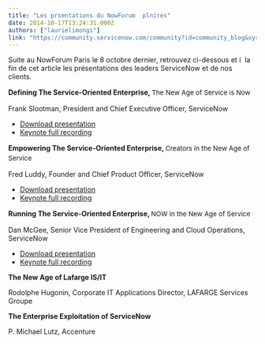 ```yaml
---
title: "Les prsentations du NowForum  plnires"
date: 2014-10-17T13:24:31.000Z
authors: ["laurielimongi"]
link: "https://community.servicenow.com/community?id=community_blog&sys_id=c99daa69dbd0dbc01dcaf3231f961960"
---
```

<p>Suite au NowForum Paris le 8 octobre dernier, retrouvez ci-dessous et í  la fin de cet article les présentations des leaders ServiceNow et de nos clients.</p><p></p><p class="p1"><strong>Defining The Service-Oriented Enterprise, </strong><span style="font-size: 10pt; line-height: 1.5em;">The New Age of Service is Now</span></p><p class="p1">Frank Slootman, President and Chief Executive Officer, ServiceNow</p><ul><li><a title="ervicenow.box.com/s/rog0guew7naijqv6yvuc" href="https://servicenow.box.com/s/rog0guew7naijqv6yvuc">Download presentation</a></li><li><a title="vent.on24.com/eventRegistration/EventLobbyServlet?target=registration.jsp&eventid=784731&sessionid=1&key=CA9D7CCD041E46BE59E48570587C84B7&sourcepage=register" href="https://event.on24.com/eventRegistration/EventLobbyServlet?target=registration.jsp&amp;eventid=784731&amp;sessionid=1&amp;key=CA9D7CCD041E46BE59E48570587C84B7&amp;sourcepage=register">Keynote full recording</a></li></ul><p></p><p class="p1"><strong>Empowering The Service-Oriented Enterprise, </strong><span style="font-size: 10pt; line-height: 1.5em;">Creators in the New Age of Service</span></p><p class="p1">Fred Luddy, Founder and Chief Product Officer, ServiceNow</p><ul><li><a title="ervicenow.box.com/s/lnsq6rwbklauh4lxdz9a" href="https://servicenow.box.com/s/lnsq6rwbklauh4lxdz9a">Download presentation</a></li><li><a title="vent.on24.com/eventRegistration/EventLobbyServlet?target=registration.jsp&eventid=784731&sessionid=1&key=CA9D7CCD041E46BE59E48570587C84B7&sourcepage=register" href="https://event.on24.com/eventRegistration/EventLobbyServlet?target=registration.jsp&amp;eventid=784731&amp;sessionid=1&amp;key=CA9D7CCD041E46BE59E48570587C84B7&amp;sourcepage=register">Keynote full recording</a></li></ul><p></p><p class="p1"><strong>Running The Service-Oriented Enterprise, </strong><span style="font-size: 10pt; line-height: 1.5em;">NOW in the New Age of Service</span></p><p class="p1">Dan McGee, Senior Vice President of Engineering and Cloud Operations, ServiceNow</p><ul><li><a title="ervicenow.box.com/s/exc7k8as2od030v8y3lo" href="https://servicenow.box.com/s/exc7k8as2od030v8y3lo">Download presentation</a></li><li><a title="vent.on24.com/eventRegistration/EventLobbyServlet?target=registration.jsp&eventid=784731&sessionid=1&key=CA9D7CCD041E46BE59E48570587C84B7&sourcepage=register" href="https://event.on24.com/eventRegistration/EventLobbyServlet?target=registration.jsp&amp;eventid=784731&amp;sessionid=1&amp;key=CA9D7CCD041E46BE59E48570587C84B7&amp;sourcepage=register">Keynote full recording</a></li></ul><p></p><p><strong>The New Age of Lafarge IS/IT</strong></p><p>Rodolphe Hugonin, Corporate IT Applications Director, LAFARGE Services Groupe</p><p></p><p><strong>The Enterprise Exploitation of ServiceNow</strong></p><p>P. Michael Lutz, Accenture</p>